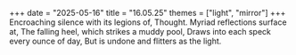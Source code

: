 +++
date = "2025-05-16"
title = "16.05.25"
themes = ["light", "mirror"]
+++
Encroaching silence with its legions of,
Thought. Myriad reflections surface at,
The falling heel, which strikes a muddy pool,
Draws into each speck every ounce of day,
But is undone and flitters as the light.
